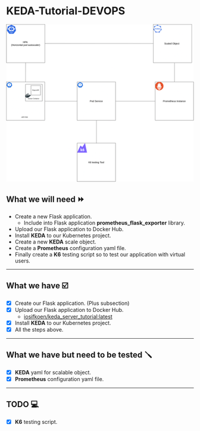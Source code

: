 # KEDA-Tutorial-DEVOPS

![TutorialDiagram](tutorial-keda/final-step/KEDA-tutorial-Diagram.png)

## What we will need ⏩

- Create a new Flask application.
  - Include into Flask application **prometheus_flask_exporter** library.
- Upload our Flask application to Docker Hub.
- Install **KEDA** to our Kubernetes project.
- Create a new **KEDA** scale object.
- Create a **Prometheus** configuration yaml file.
- Finally create a **K6** testing script so to test our application with virtual users.

---

## What we have ☑️

- [x] Create our Flask application. (Plus subsection)
- [x] Upload our Flask application to Docker Hub.
  - [iosifkoen/keda_server_tutorial:latest]
- [x] Install **KEDA** to our Kubernetes project.
- [x] All the steps above.

---

## What we have but need to be tested 🪛

- [x] **KEDA** yaml for scalable object.
- [x] **Prometheus** configuration yaml file.

---

## TODO 💻

- [x] **K6** testing script.

[iosifkoen/keda_server_tutorial:latest]: https://hub.docker.com/repository/docker/iosifkoen/keda_server_tutorial/general
